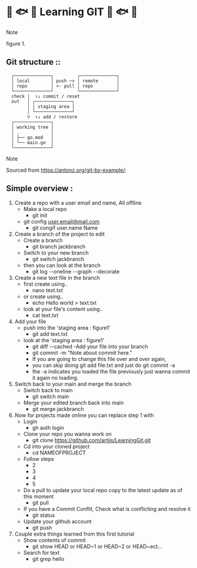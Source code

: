 # :tropical_fish: :fish: :tropical_fish: Learning GIT :tropical_fish: :fish: :tropical_fish:
> [!NOTE]
> figure 1.
## Git structure ::

      ┌──────────────┐         ┌──────────────┐
      │ local        │ push ─> │ remote       │
      │ repo         │ <- pull │ repo         │
      └──────────────┘         └──────────────┘
      check │  ↑↓ commit / reset
      out   │ ┌──────────────┐
            │ │ staging area │
            │ └──────────────┘
            ▽  ↑↓ add / restore
      ┌──────────────┐
      │ working tree │
      │ .            │
      │ ├── go.mod   │
      │ └── main.go  │
      └──────────────┘

> [!NOTE]
> Sourced from https://antonz.org/git-by-example/:

## Simple overview :
1. Create a repo with a user email and name, All offline
   - Make a local repo
      - git init
   - git config user.email@mail.com
      - git congif user.name Name
2. Create a branch of the project to edit
   - Create a branch
      - git branch jackbranch
   - Switch to your new branch
      - git switch jackbranch
   - then you can look at the branch
      - git log --oneline --graph --decorate
3. Create a new text file in the branch
   - first create using..
      - nano text.txt
   - or create using..
      - echo Hello world > text.txt
   - look at your file's content using..
      - cat text.txt
4. Add your file
   - push into the 'staging area : figure1'
      - git add text.txt
   - look at the 'staging area : figure1'
      - git diff --cached
   -Add your file into your branch
      - git commit -m "Note about commit here."
      - If you are going to change this file over and over again,
      - you can skip doing git add file.txt and just do git commit -a
      - the -a indicates you loaded the file previously just wanna commit it again no loading.
5. Switch back to your main and merge the branch
   - Switch back to main
      - git switch main
   - Merge your edited branch back into main
      - git merge jackbranch
6. Now for projects made online you can replace step 1 with
   - Login
      - gh auth login
   - Clone your repo you wanna work on
      - git clone https://github.com/artjjs/LearningGit.git
   - Cd into your cloned project
      - cd NAMEOFPROJECT
   - Follow steps
      - 2
      - 3
      - 4
      - 5
   - Do a pull to update your local repo copy to the latest update as of this moment
      - git pull
   - If you have a Commit Conflit, Check what is conflicting and resolve it
      - git status
   - Update your github account
      - git push
7. Couple extra things learned from this first tutorial
   - Show contents of commit
      - git show HEAD or HEAD~1 or HEAD~2 or HEAD~ect...
   - Search for text
      - git grep hello
